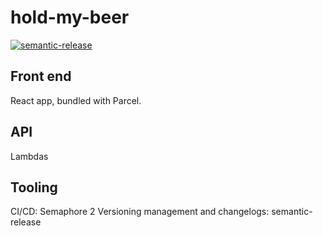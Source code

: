 # hold-my-beer

[![semantic-release](https://img.shields.io/badge/%20%20%F0%9F%93%A6%F0%9F%9A%80-semantic--release-e10079.svg)](https://github.com/semantic-release/semantic-release)

## Front end

React app, bundled with Parcel.

## API

Lambdas

## Tooling

CI/CD: Semaphore 2
Versioning management and changelogs: semantic-release
